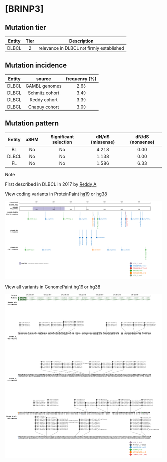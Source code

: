# [BRINP3]

## Mutation tier

|Entity|Tier|Description                              |
|:------:|:----:|-----------------------------------------|
|DLBCL |2   |relevance in DLBCL not firmly established|
## Mutation incidence

|Entity|source        |frequency (%)|
|:------:|:--------------:|:-------------:|
|DLBCL |GAMBL genomes |2.68         |
|DLBCL |Schmitz cohort|3.40         |
|DLBCL |Reddy cohort  |3.30         |
|DLBCL |Chapuy cohort |3.00         |

## Mutation pattern

|Entity|aSHM|Significant selection|dN/dS (missense)|dN/dS (nonsense)|
|:------:|:----:|:---------------------:|:----------------:|:----------------:|
|BL    |No  |No                   |4.218           |0.00            |
|DLBCL |No  |No                   |1.138           |0.00            |
|FL    |No  |No                   |1.586           |6.33            |


> [!NOTE]
> First described in DLBCL in 2017 by [Reddy A](https://pubmed.ncbi.nlm.nih.gov/28985567)


View coding variants in ProteinPaint [hg19](https://www.bcgsc.ca/downloads/morinlab/GAMBL/test/genes/BRINP3_protein.html)  or [hg38](https://www.bcgsc.ca/downloads/morinlab/GAMBL/test/genes/BRINP3_protein_hg38.html)

![image](images/proteinpaint/BRINP3_NM_199051.svg)

View all variants in GenomePaint [hg19](https://www.bcgsc.ca/downloads/morinlab/GAMBL/test/genes/BRINP3.html)  or [hg38](https://www.bcgsc.ca/downloads/morinlab/GAMBL/test/genes/BRINP3_hg38.html)

![image](images/proteinpaint/BRINP3.svg)
